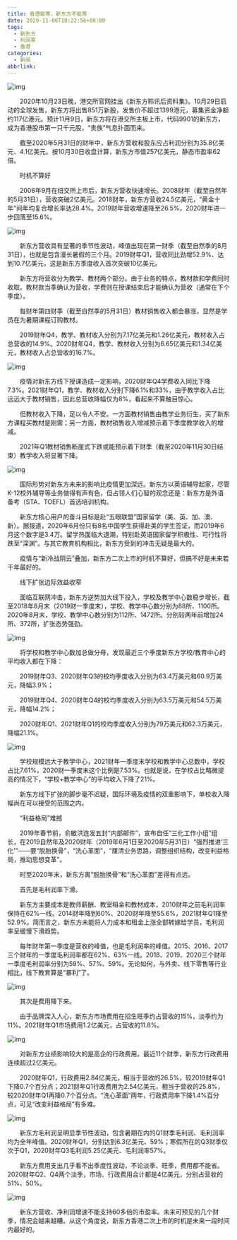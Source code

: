 ```yaml
---
title: 香港能等，新东方不能等
date: 2020-11-06T18:22:56+08:00
tags:
  - 新东方
  - 利润率
  - 香港
categories:
  - 新闻
abbrlink:
---
```


![img](https://cdn.jsdelivr.net/gh/yakeing/Documentation@main/Hexo/images/bafc-kcieyvz4608077.jpg)

　　2020年10月23日晚，港交所官网挂出《新东方聆讯后资料集》。10月29日启动的全球发售，新东方将出售851万新股，发售价不超过1399港元，募集资金净额约117亿港元。预计11月9日，新东方将在港交所主板上市，代码9901的新东方，成为香港股市第一只千元股，“贵族”气息扑面而来。

　　截至2020年5月31日的财年中，新东方营收和股东应占利润分别为35.8亿美元、4.1亿美元。按10月30日收盘计算，新东方市值257亿美元，静态市盈率62倍。

　　时机不算好

　　2006年9月在纽交所上市后，新东方营收快速增长。2008财年（截至自然年的5月31日），营收突破2亿美元。2018财年，新东方营收24.5亿美元，“黄金十年”间年均复合增长率达28.4%。2019财年营收增速降至26.5%，2020财年进一步回落至15.6%。

![img](https://cdn.jsdelivr.net/gh/yakeing/Documentation@main/Hexo/images/4f0f-kcieyvz4608130.jpg)

　　新东方营收具有显著的季节性波动，峰值出现在第一财季（截至自然季的8月31日），也就是包含漫长暑假的三个月。2019财年Q1，营收同比劲增52.9%、达到10.7亿美元，这是新东方季度收入首次突破10亿美元。

　　新东方将营收分为教学、教材两个部分。由于业务的特点，教材款和学费同时收取。教材款当季确认为营收，学费则在授课结束后才能确认为营收（通常在下个季度）。

　　每财年第四财季（截至自然季的5月31日）教材销售收入都会暴涨，显然是学员在为暑期课程订购教材。

　　2019财年Q4，教学、教材收入分别为7.17亿美元和1.26亿美元，教材收入占总营收的14.9%。2020财年Q4，教学、教材收入分别为6.65亿美元和1.34亿美元，教材收入占总营收的16.7%。

![img](https://cdn.jsdelivr.net/gh/yakeing/Documentation@main/Hexo/images/ce56-kcieyvz4608176.jpg)

　　疫情对新东方线下授课造成一定影响，2020财年Q4学费收入同比下降7.3%。2021财年Q1，教学、教材收入分别下降6.1%和33%，由于教学收入占比远远大于教材销售，因此总营收降幅仅为8%，看起来不算触目惊心。

　　但教材收入下降，足以令人不安。一方面教材销售由教学业务衍生，买了新东方课程买教材是刚需；另一方面，教材销售收入增减预示着下季度教学收入的增减。

　　2021年Q1教材销售断崖式下跌或能预示着下财季（截至2020年11月30日结束）教学收入将显著下降。

![img](https://cdn.jsdelivr.net/gh/yakeing/Documentation@main/Hexo/images/8173-kcieyvz4608211.jpg)

　　国际形势对新东方未来的影响比疫情更加深远。新东方以英语辅导起家，尽管K-12校外辅导等业务做得有声有色，但占领人们心智的观念还是：新东方是外语备考（STA、TOEFL）首选培训机构。

　　新东方核心用户的奋斗目标是赴“五眼联盟”国家留学（美、英、加、澳、新）。据报道，2020年6月份只有8名中国学生获得赴美的学生签证，而2019年6月这个数字是3.4万。留学热面临大退潮，特别赴英语国家留学积极性、可行性将跌至“深渊”。与其它教育机构相比，新东方受到的冲击无疑是最大的。

　　疫情与“新冷战阴云”叠加，新东方二次上市的时机不算好，但搞不好是未来若干年最好的。

　　线下扩张边际效益收窄

　　面临互联网冲击，新东方逆势加大线下投入，学校及教学中心数稳步增长，截至2018年8月末（2019财一季度末），学校、教学中心数分别为88所、1100所。2020年8月末，学校、教学中心数分别为112所、1472所。分别较两年前增加24所、372所，扩张态势强劲。

![img](https://cdn.jsdelivr.net/gh/yakeing/Documentation@main/Hexo/images/ed3d-kcieyvz4608249.jpg)

　　将学校和教学中心数加总做分母，发现最近三个季度新东方学校/教育中心的平均收入都在下降：

　　2019财年Q3、2020财年Q3的校均季度收入分别为63.4万美元和60.9万美元，降幅3.9%；

　　2019财年Q4、2020财年Q4的校均季度收入分别为63.5万美元和54.5万美元，降幅14.2%；

　　2020财年Q1、2021财年Q1的校均季度收入分别为79万美元和62.3万美元，降幅21.1%。

![img](https://cdn.jsdelivr.net/gh/yakeing/Documentation@main/Hexo/images/eafb-kcieyvz4608290.jpg)

　　学校规模远大于教学中心，2021财年一季度末学校和教学中心总数中，学校占比7.61%，2020财一季度末这个比例是7.53%。也就是说，在学校占比略微提高的情况下，“学校+教学中心”的平均收入下降了21%。

　　新东方线下扩张的脚步毫不迟疑，国际环境及疫情的双重影响下，单校收入降幅尚在可以接受的范围之内。

　　“利益格局”难撼

　　2019年春节前，俞敏洪连发五封“内部邮件”，宣布自任“三化工作小组”组长，在2019自然年及2020财年（2019年6月1日至2020年5月31日）“强烈推进‘三化’”——要“脱胎换骨”，“洗心革面”，“厘清业务思路，调整组织结构，改变利益格局，推动思想变革”。

　　时至2020年末，新东方离“脱胎换骨”和“洗心革面”差得有点远。

　　首先是毛利润率下滑。

　　新东方主要成本是教师薪酬、教室租金和教材成本，2010财年之前毛利润率保持在62%一线。2014财年降到60%、2020财年降至55.6%，2021财年Q1降至52.9%。简而言之，新东方未能将人力成本和租金上涨全部转嫁给学员，毛利润率呈缓慢下滑趋势。

　　每年财年第一季度是营收的峰值，也是毛利润率的峰值。2015、2016、2017三个财年的一季度毛利润率都在62%、63%一线。2018、2019、2020三个财年一季度毛利润率分别为59%、57%、59%。无论如何，与外卖、线下零售等行业相比，线下教育算是“暴利”了。

![img](https://cdn.jsdelivr.net/gh/yakeing/Documentation@main/Hexo/images/f6d0-kcieyvz4608329.jpg)

　　其次是费用降下来。

　　由于品牌深入人心，新东方市场费用在招生旺季约占营收的15%，淡季约为11%。2021财年Q1市场费用1.2亿美元，占营收的11.8%。

![img](https://cdn.jsdelivr.net/gh/yakeing/Documentation@main/Hexo/images/1009-kcieyvz4608360.jpg)

　　对新东方业绩影响较大的是高企的行政费用。最近11个财季，新东方行政费用连续超过2亿美元。

　　2020财年Q1，行政费用2.84亿美元，相当于营收的26.5%，较2019财年Q1下降0.7个百分点；2021财年Q1行政费用为2.54亿美元，相当于营收的25.8%，较2020财年Q1再降0.7个百分点。“洗心革面”两年，行政费用率下降1.4%百分点，可见“改变利益格局”有多难。

![img](https://cdn.jsdelivr.net/gh/yakeing/Documentation@main/Hexo/images/c0f1-kcieyvz4608398.jpg)

　　新东方毛利润呈明显季节性波动，包含暑期在内的Q1财季毛利润、毛利润率均为全年峰值。2020财年Q1，分别达到6.3亿美元、59%；寒假所在的Q3财季仅次于Q1，2020财年Q3毛利润5.25亿美元、毛利润率57%。

　　新东方费用支出几乎看不出季度性波动，不论淡季、旺季，费用都不能省。2020财年Q2、Q4两个淡季，市场、行政费用合计都是4亿美元，分别占营收的51%、50%。

![img](https://cdn.jsdelivr.net/gh/yakeing/Documentation@main/Hexo/images/b792-kcieyvz4608436.jpg)

　　新东方营收、净利润增速不能支持60多倍的市盈率。未来可预见的几个财季，情况会越来越糟。从这个角度说，新东方香港二次上市的时机是未来一段时间内最好的。